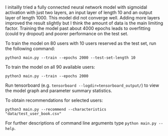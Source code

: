 I initailly tried a fully connected neural network model with sigmoidal activation with just two layers, an input layer of length 10 and an output layer of length 1000.
This model did not converge well.  Adding more layers improved the result slightly but I think the amount of data is the main limiting factor.
Training the model past about 4000 epochs leads to overfitting (could try dropout) and poorer performance on the test set.

To train the model on 80 users with 10 users reserved as the test set, run the following command:

`python3 main.py --train --epochs 2000 --test-set-length 10`

To train the model on all 90 available users:

`python3 main.py --train --epochs 2000`

Run tensorboard (e.g. `tensorboard --logdir=tensorboard_output/`) to view the model graph and parameter summary statistics.

To obtain recommendations for selected users:

`python3 main.py --recommend --characteristics "data/test_user_book.csv"`

For further descriptions of command line arguments type `python main.py --help`.

